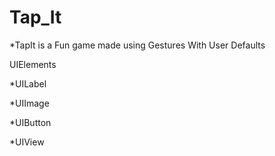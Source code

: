 # Tap_It

*TapIt is a Fun game made using Gestures With User Defaults

UIElements

*UILabel

*UIImage

*UIButton

*UIView
